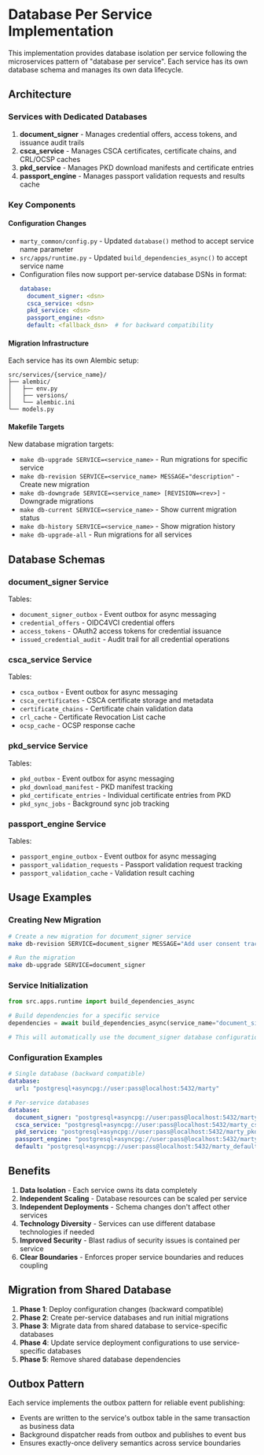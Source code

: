# Database Per Service Implementation

This implementation provides database isolation per service following the microservices pattern of "database per service". Each service has its own database schema and manages its own data lifecycle.

## Architecture

### Services with Dedicated Databases

1. **document_signer** - Manages credential offers, access tokens, and issuance audit trails
2. **csca_service** - Manages CSCA certificates, certificate chains, and CRL/OCSP caches  
3. **pkd_service** - Manages PKD download manifests and certificate entries
4. **passport_engine** - Manages passport validation requests and results cache

### Key Components

#### Configuration Changes

- `marty_common/config.py` - Updated `database()` method to accept service name parameter
- `src/apps/runtime.py` - Updated `build_dependencies_async()` to accept service name
- Configuration files now support per-service database DSNs in format:
  ```yaml
  database:
    document_signer: <dsn>
    csca_service: <dsn>
    pkd_service: <dsn>
    passport_engine: <dsn>
    default: <fallback_dsn>  # for backward compatibility
  ```

#### Migration Infrastructure

Each service has its own Alembic setup:
```
src/services/{service_name}/
├── alembic/
│   ├── env.py
│   ├── versions/
│   └── alembic.ini
└── models.py
```

#### Makefile Targets

New database migration targets:
- `make db-upgrade SERVICE=<service_name>` - Run migrations for specific service
- `make db-revision SERVICE=<service_name> MESSAGE="description"` - Create new migration
- `make db-downgrade SERVICE=<service_name> [REVISION=<rev>]` - Downgrade migrations
- `make db-current SERVICE=<service_name>` - Show current migration status
- `make db-history SERVICE=<service_name>` - Show migration history
- `make db-upgrade-all` - Run migrations for all services

## Database Schemas

### document_signer Service

Tables:
- `document_signer_outbox` - Event outbox for async messaging
- `credential_offers` - OIDC4VCI credential offers
- `access_tokens` - OAuth2 access tokens for credential issuance
- `issued_credential_audit` - Audit trail for all credential operations

### csca_service Service  

Tables:
- `csca_outbox` - Event outbox for async messaging
- `csca_certificates` - CSCA certificate storage and metadata
- `certificate_chains` - Certificate chain validation data
- `crl_cache` - Certificate Revocation List cache
- `ocsp_cache` - OCSP response cache

### pkd_service Service

Tables:
- `pkd_outbox` - Event outbox for async messaging  
- `pkd_download_manifest` - PKD manifest tracking
- `pkd_certificate_entries` - Individual certificate entries from PKD
- `pkd_sync_jobs` - Background sync job tracking

### passport_engine Service

Tables:
- `passport_engine_outbox` - Event outbox for async messaging
- `passport_validation_requests` - Passport validation request tracking
- `passport_validation_cache` - Validation result caching

## Usage Examples

### Creating New Migration

```bash
# Create a new migration for document_signer service
make db-revision SERVICE=document_signer MESSAGE="Add user consent tracking"

# Run the migration
make db-upgrade SERVICE=document_signer
```

### Service Initialization

```python
from src.apps.runtime import build_dependencies_async

# Build dependencies for a specific service
dependencies = await build_dependencies_async(service_name="document_signer")

# This will automatically use the document_signer database configuration
```

### Configuration Examples

```yaml
# Single database (backward compatible)
database:
  url: "postgresql+asyncpg://user:pass@localhost:5432/marty"

# Per-service databases
database:
  document_signer: "postgresql+asyncpg://user:pass@localhost:5432/marty_doc_signer"
  csca_service: "postgresql+asyncpg://user:pass@localhost:5432/marty_csca"
  pkd_service: "postgresql+asyncpg://user:pass@localhost:5432/marty_pkd"
  passport_engine: "postgresql+asyncpg://user:pass@localhost:5432/marty_passport"
  default: "postgresql+asyncpg://user:pass@localhost:5432/marty_default"
```

## Benefits

1. **Data Isolation** - Each service owns its data completely
2. **Independent Scaling** - Database resources can be scaled per service
3. **Independent Deployments** - Schema changes don't affect other services
4. **Technology Diversity** - Services can use different database technologies if needed
5. **Improved Security** - Blast radius of security issues is contained per service
6. **Clear Boundaries** - Enforces proper service boundaries and reduces coupling

## Migration from Shared Database

1. **Phase 1**: Deploy configuration changes (backward compatible)
2. **Phase 2**: Create per-service databases and run initial migrations
3. **Phase 3**: Migrate data from shared database to service-specific databases
4. **Phase 4**: Update service deployment configurations to use service-specific databases
5. **Phase 5**: Remove shared database dependencies

## Outbox Pattern

Each service implements the outbox pattern for reliable event publishing:
- Events are written to the service's outbox table in the same transaction as business data
- Background dispatcher reads from outbox and publishes to event bus
- Ensures exactly-once delivery semantics across service boundaries